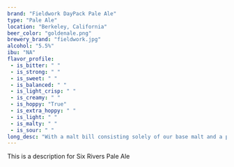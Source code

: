 ```yaml
---
brand: "Fieldwork DayPack Pale Ale"
type: "Pale Ale"
location: "Berkeley, California"
beer_color: "goldenale.png"
brewery_brand: "fieldwork.jpg"
alcohol: "5.5%"
ibu: "NA"
flavor_profile:
 - is_bitter: " "
 - is_strong: " "
 - is_sweet: " "
 - is_balanced: " "
 - is_light_crisp: " "
 - is_creamy: " "
 - is_hoppy: "True"
 - is_extra_hoppy: " "
 - is_light: " "
 - is_malty: " "
 - is_sour: " "
long_desc: "With a malt bill consisting solely of our base malt and a pale malt from England, Daypack remains bone dry with a joyous background of simple bready and biscuit-like notes. Its Citra heavy dry hop creates a medley of tropical and juicy flavors that jump right out of the beer, only to be followed up with equally intense hoppy notes of apricot, Asian pear, mango, and orange zest."
---
```


This is a description for Six Rivers Pale Ale